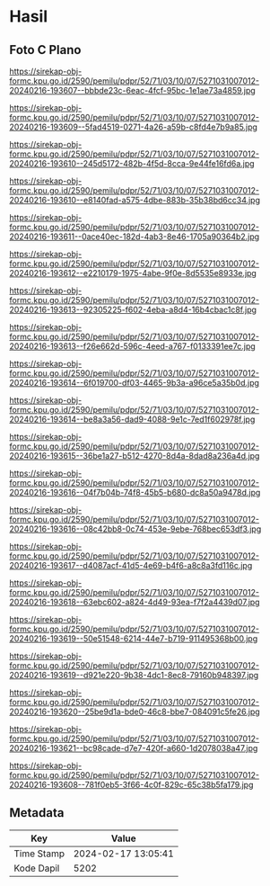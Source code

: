 # Hasil

## Foto C Plano

https://sirekap-obj-formc.kpu.go.id/2590/pemilu/pdpr/52/71/03/10/07/5271031007012-20240216-193607--bbbde23c-6eac-4fcf-95bc-1e1ae73a4859.jpg

https://sirekap-obj-formc.kpu.go.id/2590/pemilu/pdpr/52/71/03/10/07/5271031007012-20240216-193609--5fad4519-0271-4a26-a59b-c8fd4e7b9a85.jpg

https://sirekap-obj-formc.kpu.go.id/2590/pemilu/pdpr/52/71/03/10/07/5271031007012-20240216-193610--245d5172-482b-4f5d-8cca-9e44fe16fd6a.jpg

https://sirekap-obj-formc.kpu.go.id/2590/pemilu/pdpr/52/71/03/10/07/5271031007012-20240216-193610--e8140fad-a575-4dbe-883b-35b38bd6cc34.jpg

https://sirekap-obj-formc.kpu.go.id/2590/pemilu/pdpr/52/71/03/10/07/5271031007012-20240216-193611--0ace40ec-182d-4ab3-8e46-1705a90364b2.jpg

https://sirekap-obj-formc.kpu.go.id/2590/pemilu/pdpr/52/71/03/10/07/5271031007012-20240216-193612--e2210179-1975-4abe-9f0e-8d5535e8933e.jpg

https://sirekap-obj-formc.kpu.go.id/2590/pemilu/pdpr/52/71/03/10/07/5271031007012-20240216-193613--92305225-f602-4eba-a8d4-16b4cbac1c8f.jpg

https://sirekap-obj-formc.kpu.go.id/2590/pemilu/pdpr/52/71/03/10/07/5271031007012-20240216-193613--f26e662d-596c-4eed-a767-f0133391ee7c.jpg

https://sirekap-obj-formc.kpu.go.id/2590/pemilu/pdpr/52/71/03/10/07/5271031007012-20240216-193614--6f019700-df03-4465-9b3a-a96ce5a35b0d.jpg

https://sirekap-obj-formc.kpu.go.id/2590/pemilu/pdpr/52/71/03/10/07/5271031007012-20240216-193614--be8a3a56-dad9-4088-9e1c-7ed1f602978f.jpg

https://sirekap-obj-formc.kpu.go.id/2590/pemilu/pdpr/52/71/03/10/07/5271031007012-20240216-193615--36be1a27-b512-4270-8d4a-8dad8a236a4d.jpg

https://sirekap-obj-formc.kpu.go.id/2590/pemilu/pdpr/52/71/03/10/07/5271031007012-20240216-193616--04f7b04b-74f8-45b5-b680-dc8a50a9478d.jpg

https://sirekap-obj-formc.kpu.go.id/2590/pemilu/pdpr/52/71/03/10/07/5271031007012-20240216-193616--08c42bb8-0c74-453e-9ebe-768bec653df3.jpg

https://sirekap-obj-formc.kpu.go.id/2590/pemilu/pdpr/52/71/03/10/07/5271031007012-20240216-193617--d4087acf-41d5-4e69-b4f6-a8c8a3fd116c.jpg

https://sirekap-obj-formc.kpu.go.id/2590/pemilu/pdpr/52/71/03/10/07/5271031007012-20240216-193618--63ebc602-a824-4d49-93ea-f7f2a4439d07.jpg

https://sirekap-obj-formc.kpu.go.id/2590/pemilu/pdpr/52/71/03/10/07/5271031007012-20240216-193619--50e51548-6214-44e7-b719-911495368b00.jpg

https://sirekap-obj-formc.kpu.go.id/2590/pemilu/pdpr/52/71/03/10/07/5271031007012-20240216-193619--d921e220-9b38-4dc1-8ec8-79160b948397.jpg

https://sirekap-obj-formc.kpu.go.id/2590/pemilu/pdpr/52/71/03/10/07/5271031007012-20240216-193620--25be9d1a-bde0-46c8-bbe7-084091c5fe26.jpg

https://sirekap-obj-formc.kpu.go.id/2590/pemilu/pdpr/52/71/03/10/07/5271031007012-20240216-193621--bc98cade-d7e7-420f-a660-1d2078038a47.jpg

https://sirekap-obj-formc.kpu.go.id/2590/pemilu/pdpr/52/71/03/10/07/5271031007012-20240216-193608--781f0eb5-3f66-4c0f-829c-65c38b5fa179.jpg


## Metadata

| Key        | Value               |
| ---------- | ------------------- |
| Time Stamp | 2024-02-17 13:05:41 |
| Kode Dapil | 5202                |




